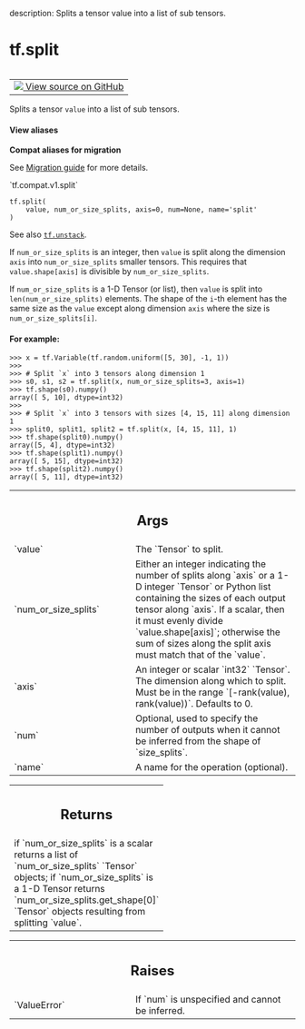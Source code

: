 description: Splits a tensor value into a list of sub tensors.

<div itemscope itemtype="http://developers.google.com/ReferenceObject">
<meta itemprop="name" content="tf.split" />
<meta itemprop="path" content="Stable" />
</div>

# tf.split

<!-- Insert buttons and diff -->

<table class="tfo-notebook-buttons tfo-api nocontent" align="left">
<td>
  <a target="_blank" href="https://github.com/tensorflow/tensorflow/blob/r2.4/tensorflow/python/ops/array_ops.py#L1979-L2054">
    <img src="https://www.tensorflow.org/images/GitHub-Mark-32px.png" />
    View source on GitHub
  </a>
</td>
</table>



Splits a tensor `value` into a list of sub tensors.

<section class="expandable">
  <h4 class="showalways">View aliases</h4>
  <p>
<b>Compat aliases for migration</b>
<p>See
<a href="https://www.tensorflow.org/guide/migrate">Migration guide</a> for
more details.</p>
<p>`tf.compat.v1.split`</p>
</p>
</section>

<pre class="devsite-click-to-copy prettyprint lang-py tfo-signature-link">
<code>tf.split(
    value, num_or_size_splits, axis=0, num=None, name='split'
)
</code></pre>



<!-- Placeholder for "Used in" -->

See also <a href="../tf/unstack.md"><code>tf.unstack</code></a>.

If `num_or_size_splits` is an integer,  then `value` is split along the
dimension `axis` into `num_or_size_splits` smaller tensors. This requires that
`value.shape[axis]` is divisible by `num_or_size_splits`.

If `num_or_size_splits` is a 1-D Tensor (or list), then `value` is split into
`len(num_or_size_splits)` elements. The shape of the `i`-th
element has the same size as the `value` except along dimension `axis` where
the size is `num_or_size_splits[i]`.

#### For example:



```
>>> x = tf.Variable(tf.random.uniform([5, 30], -1, 1))
>>>
>>> # Split `x` into 3 tensors along dimension 1
>>> s0, s1, s2 = tf.split(x, num_or_size_splits=3, axis=1)
>>> tf.shape(s0).numpy()
array([ 5, 10], dtype=int32)
>>>
>>> # Split `x` into 3 tensors with sizes [4, 15, 11] along dimension 1
>>> split0, split1, split2 = tf.split(x, [4, 15, 11], 1)
>>> tf.shape(split0).numpy()
array([5, 4], dtype=int32)
>>> tf.shape(split1).numpy()
array([ 5, 15], dtype=int32)
>>> tf.shape(split2).numpy()
array([ 5, 11], dtype=int32)
```

<!-- Tabular view -->
 <table class="responsive fixed orange">
<colgroup><col width="214px"><col></colgroup>
<tr><th colspan="2"><h2 class="add-link">Args</h2></th></tr>

<tr>
<td>
`value`
</td>
<td>
The `Tensor` to split.
</td>
</tr><tr>
<td>
`num_or_size_splits`
</td>
<td>
Either an integer indicating the number of splits along
`axis` or a 1-D integer `Tensor` or Python list containing the sizes of
each output tensor along `axis`. If a scalar, then it must evenly divide
`value.shape[axis]`; otherwise the sum of sizes along the split axis
must match that of the `value`.
</td>
</tr><tr>
<td>
`axis`
</td>
<td>
An integer or scalar `int32` `Tensor`. The dimension along which to
split. Must be in the range `[-rank(value), rank(value))`. Defaults to 0.
</td>
</tr><tr>
<td>
`num`
</td>
<td>
Optional, used to specify the number of outputs when it cannot be
inferred from the shape of `size_splits`.
</td>
</tr><tr>
<td>
`name`
</td>
<td>
A name for the operation (optional).
</td>
</tr>
</table>



<!-- Tabular view -->
 <table class="responsive fixed orange">
<colgroup><col width="214px"><col></colgroup>
<tr><th colspan="2"><h2 class="add-link">Returns</h2></th></tr>
<tr class="alt">
<td colspan="2">
if `num_or_size_splits` is a scalar returns a list of `num_or_size_splits`
`Tensor` objects; if `num_or_size_splits` is a 1-D Tensor returns
`num_or_size_splits.get_shape[0]` `Tensor` objects resulting from splitting
`value`.
</td>
</tr>

</table>



<!-- Tabular view -->
 <table class="responsive fixed orange">
<colgroup><col width="214px"><col></colgroup>
<tr><th colspan="2"><h2 class="add-link">Raises</h2></th></tr>

<tr>
<td>
`ValueError`
</td>
<td>
If `num` is unspecified and cannot be inferred.
</td>
</tr>
</table>

